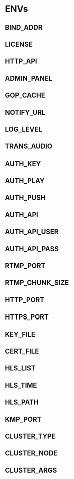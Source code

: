 # ENVs

## BIND_ADDR

## LICENSE

## HTTP_API

## ADMIN_PANEL

## GOP_CACHE

## NOTIFY_URL

## LOG_LEVEL

## TRANS_AUDIO

## AUTH_KEY

## AUTH_PLAY

## AUTH_PUSH

## AUTH_API

## AUTH_API_USER

## AUTH_API_PASS

## RTMP_PORT

## RTMP_CHUNK_SIZE

## HTTP_PORT

## HTTPS_PORT

## KEY_FILE

## CERT_FILE

## HLS_LIST

## HLS_TIME

## HLS_PATH

## KMP_PORT

## CLUSTER_TYPE

## CLUSTER_NODE

## CLUSTER_ARGS
